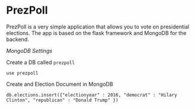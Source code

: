 PrezPoll
==================
PrezPoll is a very simple application that allows you to vote on presidential elections.
The app is based on the flask framework and MongoDB for the backend.

*MongoDB Settings*

Create a DB called `prezpoll`

`use prezpoll`

Create and Election Document in MongoDB

`db.elections.insert({"electionyear" : 2016, "democrat" : "Hilary Clinton", "republican" : "Donald Trump" })`
